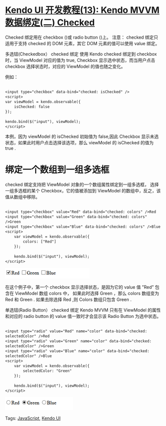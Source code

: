 # [Kendo UI 开发教程(13): Kendo MVVM 数据绑定(二) Checked](http://www.imobilebbs.com/wordpress/archives/4637)

Checked 绑定用在 checkbox ()或 radio button ()上。
注意： checked 绑定只适用于支持 checked 的 DOM 元素，其它 DOM 元素的值可以使用 value 绑定。

多选钮(Checkedbox） checked 绑定
使用 Kendo checked 绑定到 checkbox 时，当 ViewModel 对应的值为 true, Checkbox 显示选中状态，而当用户点击 checkbox 选择状态时，对应的 ViewModel 的值也随之变化。

例如：

```

<input type="checkbox" data-bind="checked: isChecked" />
<script>
var viewModel = kendo.observable({
    isChecked: false
});

kendo.bind($("input"), viewModel);
</script>

```

本例，因为 viewModel 的 isChecked 初始值为 false,因此 Checkbox 显示未选状态，如果此时用户点击选择该选项，那么 viewModel 的 isChecked 的值为 true .

# 绑定一个数组到一组多选框

checked 绑定支持把 ViewModel 对象的一个数组属性绑定到一组多选框， 选择一组多选框的某个 Checkbox，它的值被添加到 ViewModel 的数组中，反之，该值从数组中移除。

```

<input type="checkbox" value="Red" data-bind="checked: colors" />Red
<input type="checkbox" value="Green" data-bind="checked: colors" />Green
<input type="checkbox" value="Blue" data-bind="checked: colors" />Blue
<script>
	var viewModel = kendo.observable({
		colors: ["Red"]
	});

	kendo.bind($("input"), viewModel);
</script>

```

![](images/24.jpg)

在这个例子中，第一个 checkbox 显示选择状态，是因为它的 value  值 ”Red”  包含在 ViewModel 数组 colors 中， 如果此时选择 Green ，那么 colors 数组变为 Red 和 Green . 如果去除选择 Red ,则 Colors 数组只包含 Green .

单选钮(Radio Button） checked 绑定 
Kendo MVVM 只有在 ViewModel 的属性和对应的 radio button 的  value 值一致时才会显示该 Radio Button 为选中状态。

```

<input type="radio" value="Red" name="color" data-bind="checked: selectedColor" />Red
<input type="radio" value="Green" name="color" data-bind="checked: selectedColor" />Green
<input type="radio" value="Blue" name="color" data-bind="checked: selectedColor" />Blue
<script>
	var viewModel = kendo.observable({
		selectedColor: "Green"
	});

	kendo.bind($("input"), viewModel);
</script>

```

![](images/25.jpg)

Tags: [JavaScript](http://www.imobilebbs.com/wordpress/archives/tag/javascript), [Kendo UI](http://www.imobilebbs.com/wordpress/archives/tag/kendo-ui)

